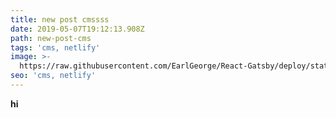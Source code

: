 ```yaml
---
title: new post cmssss
date: 2019-05-07T19:12:13.908Z
path: new-post-cms
tags: 'cms, netlify'
image: >-
  https://raw.githubusercontent.com/EarlGeorge/React-Gatsby/deploy/static/assets/794306_884f.jpg
seo: 'cms, netlify'
---
```

**hi**
